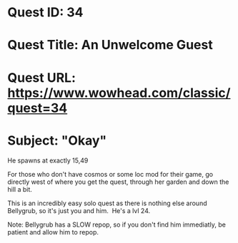 # Quest ID: 34
# Quest Title: An Unwelcome Guest
# Quest URL: https://www.wowhead.com/classic/quest=34
# Subject: "Okay"
He spawns at exactly 15,49

For those who don't have cosmos or some loc mod for their game, go directly west of where you get the quest, through her garden and down the hill a bit.

This is an incredibly easy solo quest as there is nothing else around Bellygrub, so it's just you and him.  He's a lvl 24.

Note: Bellygrub has a SLOW repop, so if you don't find him immediatly, be patient and allow him to repop.